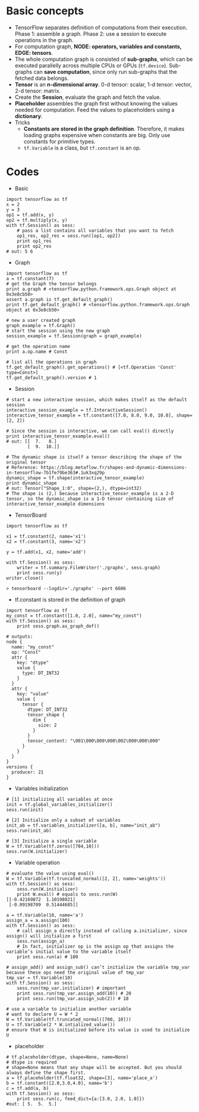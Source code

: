 # Basic concepts
- TensorFlow separates definition of computations from their execution. Phase 1: assemble a graph. Phase 2: use a session to execute operations in the graph.
- For computation graph, **NODE: operators, variables and constants, EDGE: tensors**.
- The whole computation graph is consisted of **sub-graphs**, which can be executed parallelly across multiple CPUs or GPUs (`tf.device`).
Sub-graphs can **save computation**, since only run sub-graphs that the fetched data belongs.
- **Tensor** is an **n-dimensional array**. 0-d tensor: scalar, 1-d tensor: vector, 2-d tensor: matrix.
- Create the **Session**, evaluate the graph and fetch the value.
- **Placeholder** assembles the graph first without knowing the values needed for computation. Feed the values to placeholders using a **dictionary**.
- Tricks
  - **Constants are stored in the graph definition**. Therefore, it makes loading graphs expensive when constants are big. Only use constants for primitive types.
  - `tf.Variable` is a class, but `tf.constant` is an op.



# Codes
- Basic
```
import tensorflow as tf
x = 2
y = 3
op1 = tf.add(x, y)
op2 = tf.multiply(x, y)
with tf.Session() as sess:
    # pass a list contains all variables that you want to fetch
    op1_res, op2_res = sess.run([op1, op2])
    print op1_res
    print op2_res
# out: 5 6
```

- Graph
```
import tensorflow as tf
a = tf.constant(7)
# get the Graph the tensor belongs
print a.graph # <tensorflow.python.framework.ops.Graph object at 0x3e8cb50>
assert a.graph is tf.get_default_graph()
print tf.get_default_graph() # <tensorflow.python.framework.ops.Graph object at 0x3e8cb50>

# new a user created graph
graph_example = tf.Graph()
# start the session using the new graph
session_example = tf.Session(graph = graph_example)

# get the operation name
print a.op.name # Const

# list all the operations in graph
tf.get_default_graph().get_operations() # [<tf.Operation 'Const' type=Const>]
tf.get_default_graph().version # 1
```

- Session
```
# start a new interactive session, which makes itself as the default session
interactive_session_example = tf.InteractiveSession()
interactive_tensor_example = tf.constant([7.0, 8.0, 9.0, 10.0], shape=[2, 2])

# Since the session is interactive, we can call eval() directly
print interactive_tensor_example.eval()
# out: [[  7.   8.]
        [  9.  10.]]
        
# The dynamic shape is itself a tensor describing the shape of the original tensor
# Reference: https://blog.metaflow.fr/shapes-and-dynamic-dimensions-in-tensorflow-7b1fe79be363#.1uk3xq29p
dynamic_shape = tf.shape(interactive_tensor_example)
print dynamic_shape
# out: Tensor("Shape_1:0", shape=(2,), dtype=int32)
# The shape is (2,) because interactive_tensor_example is a 2-D tensor, so the dynamic_shape is a 1-D tensor containing size of interactive_tensor_example dimensions
```

- TensorBoard
```
import tensorflow as tf

x1 = tf.constant(2, name='x1')
x2 = tf.constant(3, name='x2')

y = tf.add(x1, x2, name='add')

with tf.Session() as sess:
    writer = tf.summary.FileWriter('./graphs', sess.graph)
    print sess.run(y)
writer.close()

> tensorboard --logdir='./graphs' --port 6606
```

- tf.constant is stored in the definition of graph
```
import tensorflow as tf
my_const = tf.constant([1.0, 2.0], name="my_const")
with tf.Session() as sess:
    print sess.graph.as_graph_def()

# outputs:
node {
  name: "my_const"
  op: "Const"
  attr {
    key: "dtype"
    value {
      type: DT_INT32
    }
  }
  attr {
    key: "value"
    value {
      tensor {
        dtype: DT_INT32
        tensor_shape {
          dim {
            size: 2
          }
        }
        tensor_content: "\001\000\000\000\002\000\000\000"
      }
    }
  }
}
versions {
  producer: 21
}

```
- Variables initialization
```
# [1] initializing all variables at once
init = tf.global_variables_initializer()
sess.run(init)

# [2] Initialize only a subset of variables
init_ab = tf.variables_initializer([a, b], name="init_ab")
sess.run(init_ab)

# [3] Initialize a single variable
W = tf.Variable(tf.zeros([784,10]))
sess.run(W.initializer)
```

- Variable operation
```
# evaluate the value using eval()
W = tf.Variable(tf.truncated_normal([2, 2], name='weights'))
with tf.Session() as sess:
    sess.run(W.initializer)
    print W.eval() # equals to sess.run(W)
[[-0.42169872  1.10198021]
 [-0.09198709  0.51444685]]

a = tf.Variable(10, name='a')
assign_a = a.assign(100)
with tf.Session() as sess:
    # call assign_a directly instead of calling a.initializer, since assign() will initialize a first
    sess.run(assign_a)
    # In fact, initializer op is the assign op that assigns the variable’s initial value to the variable itself
    print sess.run(a) # 100

# assign_add() and assign_sub() can’t initialize the variable tmp_var because these ops need the original value of tmp_var
tmp_var = tf.Variable(10)
with tf.Session() as sess:
    sess.run(tmp_var.initializer) # important
    print sess.run(tmp_var.assign_add(10)) # 20
    print sess.run(tmp_var.assign_sub(2)) # 18

# use a variable to initialize another variable
# want to declare U = W * 2
W = tf.Variable(tf.truncated_normal([700, 10]))
U = tf.Variable(2 * W.intialized_value())
# ensure that W is initialized before its value is used to initialize U

```

- placeholder
```
# tf.placeholder(dtype, shape=None, name=None)
# dtype is required
# shape=None means that any shape will be accepted. But you should always define the shape first.
a = tf.placeholder(tf.float32, shape=[3], name='place_a')
b = tf.constant([2.0,3.0,4.0], name='b')
c = tf.add(a, b)
with tf.Session() as sess:    
    print sess.run(c, feed_dict={a:[3.0, 2.0, 1.0]})
#out: [ 5.  5.  5.]
```

